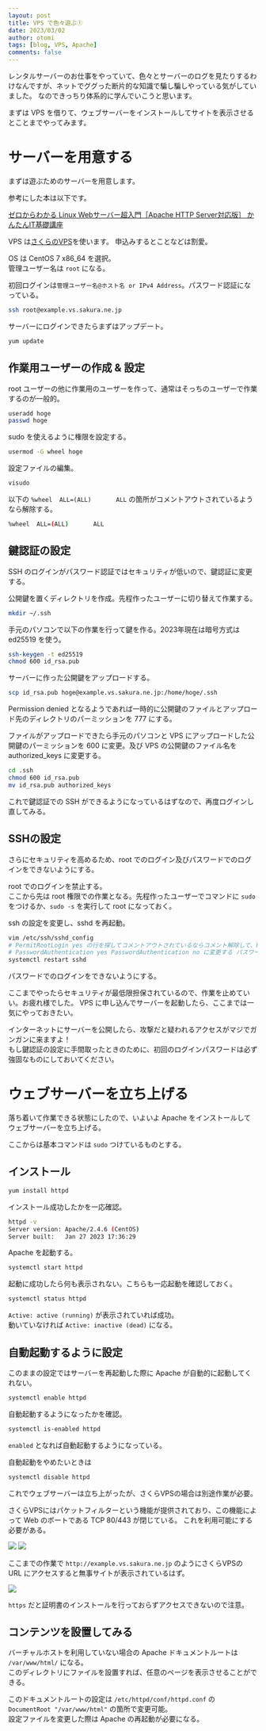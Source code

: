 ```yaml
---
layout: post
title: VPS で色々遊ぶ①
date: 2023/03/02
author: otomi
tags: [blog, VPS, Apache]
comments: false
---
```


レンタルサーバーのお仕事をやっていて、色々とサーバーのログを見たりするわけなんですが、ネットでググった断片的な知識で騙し騙しやっている気がしていました。
なのできっちり体系的に学んでいこうと思います。

まずは VPS を借りて、ウェブサーバーをインストールしてサイトを表示させるとことまでやってみます。

<!-- more -->

# サーバーを用意する

まずは遊ぶためのサーバーを用意します。

参考にした本は以下です。

[ゼロからわかる Linux Webサーバー超入門［Apache HTTP Server対応版］ かんたんIT基礎講座](https://www.amazon.co.jp/gp/product/B07HH22LJR/)

VPS は[さくらのVPS](https://vps.sakura.ad.jp/)を使います。
申込みするとことなどは割愛。

OS は CentOS 7 x86_64 を選択。<br>
管理ユーザー名は `root` になる。

初回ログインは`管理ユーザー名@ホスト名 or IPv4 Address`。パスワード認証になっている。

```bash
ssh root@example.vs.sakura.ne.jp
```

サーバーにログインできたらまずはアップデート。

```bash
yum update
```

作業用ユーザーの作成 & 設定
---
root ユーザーの他に作業用のユーザーを作って、通常はそっちのユーザーで作業するのが一般的。

```bash
useradd hoge
passwd hoge
```

sudo を使えるように権限を設定する。

```bash
usermod -G wheel hoge
```

設定ファイルの編集。

```bash
visudo
```

以下の `%wheel  ALL=(ALL)       ALL` の箇所がコメントアウトされているようなら解除する。

```bash
%wheel  ALL=(ALL)       ALL
```

鍵認証の設定
---
SSH のログインがパスワード認証ではセキュリティが低いので、鍵認証に変更する。

公開鍵を置くディレクトリを作成。先程作ったユーザーに切り替えて作業する。

```bash
mkdir ~/.ssh
```

手元のパソコンで以下の作業を行って鍵を作る。2023年現在は暗号方式は ed25519 を使う。

```bash
ssh-keygen -t ed25519
chmod 600 id_rsa.pub
```

サーバーに作った公開鍵をアップロードする。

```bash
scp id_rsa.pub hoge@example.vs.sakura.ne.jp:/home/hoge/.ssh
```

Permission denied となるようであれば一時的に公開鍵のファイルとアップロード先のディレクトリのパーミッションを 777 にする。

ファイルがアップロードできたら手元のパソコンと VPS にアップロードした公開鍵のパーミッションを 600 に変更。及び VPS の公開鍵のファイル名を authorized_keys に変更する。

```bash
cd .ssh
chmod 600 id_rsa.pub
mv id_rsa.pub authorized_keys
```

これで鍵認証での SSH ができるようになっているはずなので、再度ログインし直してみる。

SSHの設定
---

さらにセキュリティを高めるため、root でのログイン及びパスワードでのログインをできないようにする。

root でのログインを禁止する。<br>
ここから先は root 権限での作業となる。先程作ったユーザーでコマンドに `sudo` をつけるか、`sudo -s` を実行して root になっておく。

ssh の設定を変更し、sshd を再起動。

```bash
vim /etc/ssh/sshd_config
# PermitRootLogin yes の行を探してコメントアウトされているならコメント解除して、PermitRootLogin no に変更する root でのログインを禁止
# PasswordAuthentication yes PasswordAuthentication no に変更する パスワード認証の禁止
systemctl restart sshd
```

パスワードでのログインをできないようにする。

ここまでやったらセキュリティが最低限担保されているので、作業を止めていい。お疲れ様でした。
VPS に申し込んでサーバーを起動したら、ここまでは一気にやっておきたい。

インターネットにサーバーを公開したら、攻撃だと疑われるアクセスがマジでガンガンに来ますよ！<br>
もし鍵認証の設定に手間取ったときのために、初回のログインパスワードは必ず強固なものにしておいてください。

# ウェブサーバーを立ち上げる

落ち着いて作業できる状態にしたので、いよいよ Apache をインストールしてウェブサーバーを立ち上げる。

ここからは基本コマンドは `sudo` つけているものとする。

インストール
---

```bash
yum install httpd
```

インストール成功したかを一応確認。

```bash
httpd -v
Server version: Apache/2.4.6 (CentOS)
Server built:   Jan 27 2023 17:36:29
```

Apache を起動する。

```bash
systemctl start httpd
```

起動に成功したら何も表示されない。こちらも一応起動を確認しておく。

```bash
systemctl status httpd
```

`Active: active (running)` が表示されていれば成功。<br>
動いていなければ `Active: inactive (dead)` になる。

自動起動するように設定
---

このままの設定ではサーバーを再起動した際に Apache が自動的に起動してくれない。

```bash
systemctl enable httpd
```

自動起動するようになったかを確認。

```bash
systemctl is-enabled httpd
```

`enabled` となれば自動起動するようになっている。

自動起動をやめたいときは

```bash
systemctl disable httpd
```

これでウェブサーバーは立ち上がったが、さくらVPSの場合は別途作業が必要。

さくらVPSにはパケットフィルターという機能が提供されており、この機能によって Web のポートである TCP 80/443 が閉じている。
これを利用可能にする必要がある。

<img src="https://user-images.githubusercontent.com/6190966/222192265-b855ceac-4d42-4a60-84e0-d624bdd6f882.png">

<img src="https://user-images.githubusercontent.com/6190966/222192279-bbea322e-3d54-47ff-936d-daa745d93d00.png">

ここまでの作業で `http://example.vs.sakura.ne.jp` のようにさくらVPSの URL にアクセスすると無事サイトが表示されているはず。

<img src="https://user-images.githubusercontent.com/6190966/222193643-6fbeab0a-8d8d-4299-9864-864eb9ae23a0.png">

`https` だと証明書のインストールを行っておらずアクセスできないので注意。

コンテンツを設置してみる
---

バーチャルホストを利用していない場合の Apache ドキュメントルートは `/var/www/html/` になる。<br>
このディレクトリにファイルを設置すれば、任意のページを表示させることができる。

このドキュメントルートの設定は `/etc/httpd/conf/httpd.conf` の `DocumentRoot "/var/www/html"` の箇所で変更可能。<br>
設定ファイルを変更した際は Apache の再起動が必要になる。
